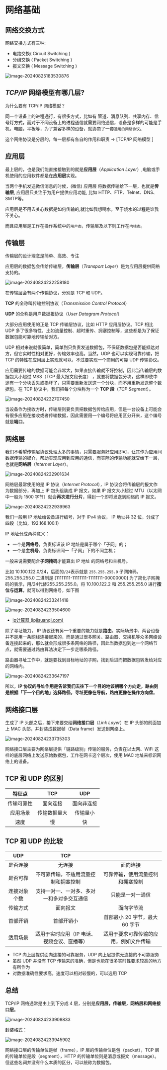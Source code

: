 # 网络基础

## 网络交换方式

网络交换方式有三种:

- 电路交换( Circuit Switching )
- 分组交换 ( Packet Switching )
- 报文交换 ( Message Switching )

![image-20240825183530876](assets/网络基础/image-20240825183530876.png)

## _TCP/IP_ 网络模型有哪几层?

为什么要有 TCP/IP 网络模型？

同一个设备上的进程通行，有很多方式，比如有 管道、消息队列、共享内存、信号灯方式，而对于不同设备上的进程通信就需要网络通信，设备是多样的可能是手机，电脑，平板等，为了兼容多样的设备，就协商了一套`通用的网络协议`。

这个网络协议是分层的，每一层都有各自的作用和职责 -> [TCP/IP 网络模型 ] 

## 应用层

最上层的，也是我们能直接接触到的就是**应用层**（*Application Layer*）,电脑或手机使用的应用软件都是在**应用层**实现。

当两个手机发送微信消息的时候，(微信) 应用层 将数据传输给下一层，也就是**传输层**, 应用层只关注于为用户提供应用功能, 比如 HTTP、FTP、Telnet、DNS、SMTP等。

应用层是不用去关心数据是如何传输的,就比如我想喝水，至于烧水的过程是谁我不关心。

而且应用层是工作在操作系统中的`用户态`，传输层及以下则工作在`内核态`。

## 传输层

传输层的设计理念是简单、高效、专注

应用层的数据包会传给传输层，**传输层**（*Transport Layer*）是为应用层提供网络支持的。

![image-20240824232258180](assets/网络基础/image-20240824232258180.png)

在传输层会有两个传输协议，分别是 TCP 和 UDP。

**TCP** 的全称叫传输控制协议（*Transmission Control Protocol*）

**UDP** 的全称是用户数据报协议（_User Datagram Protocol_）

大部分应用使用的正是 TCP 传输层协议，比如 HTTP 应用层协议。TCP 相比 UDP 多了很多特性，比如流量控制、超时重传、拥塞控制等，这些都是为了保证数据包能可靠地传输给对方。

UDP 相对来说就很简单，简单到只负责发送数据包，不保证数据包是否能抵达对方，但它实时性相对更好，传输效率也高。当然，UDP 也可以实现可靠传输，把 TCP 的特性在应用层上实现就可以，不过要实现一个商用的可靠 UDP 传输协议。

应用需要传输的数据可能会非常大，如果直接传输就不好控制，因此当传输层的数据包大小超过 MSS（TCP 最大报文段长度） ，就要将数据包分块，这样即使中途有一个分块丢失或损坏了，只需要重新发送这一个分块，而不用重新发送整个数据包。在 TCP 协议中，我们把每个分块称为一个 **TCP 段**（*TCP Segment*）。

![image-20240824232707450](assets/网络基础/image-20240824232707450.png)

当设备作为接收方时，传输层则要负责把数据包传给应用，但是一台设备上可能会有很多应用在接收或者传输数据，因此需要用一个编号将应用区分开来，这个编号就是**端口**。

## 网络层

我们不希望传输层协议处理太多的事情，只需要服务好应用即可，让其作为应用间数据传输的媒介，帮助实现应用到应用的通信，而实际的传输功能就交给下一层，也就是**网络层**（*Internet Layer*）。

![image-20240824232901634](assets/网络基础/image-20240824232901634.png)

网络层最常使用的是 IP 协议（*Internet Protocol*），IP 协议会将传输层的报文作为数据部分，再加上 IP 包头组装成 IP 报文，如果 IP 报文大小超过 MTU（以太网中一般为 1500 字节）就会**再次进行分片**，得到一个即将发送到网络的 IP 报文。

![image-20240824232939963](assets/网络基础/image-20240824232939963.png)

我们一般用 IP 地址给设备进行编号，对于 IPv4 协议， IP 地址共 32 位，分成了四段（比如，192.168.100.1）

IP 地址分成两种意义：

- 一个是**网络号**，负责标识该 IP 地址是属于哪个「子网」的；
- 一个是**主机号**，负责标识同一「子网」下的不同主机；

一般来说需要配合**子网掩码**才能算出 IP 地址 的网络号和主机号。

比如 10.100.122.0/24，后面的`/24`表示就是 `255.255.255.0` 子网掩码，255.255.255.0 二进制是 [11111111-11111111-11111111-00000000] 为了简化子网掩码的表示，用/24代替255.255.255.0。将 10.100.122.2 和 255.255.255.0 进行**按位与运算**，就可以得到网络号，如下图

![image-20240824233241418](assets/网络基础/image-20240824233241418.png)

![image-20240824233504600](assets/网络基础/image-20240824233504600.png)

- [ip计算器  (ipjisuanqi.com)](https://ipjisuanqi.com/)

除了寻址能力， IP 协议还有另一个重要的能力就是**路由**。实际场景中，两台设备并不是用一条网线连接起来的，而是通过很多网关、路由器、交换机等众多网络设备连接起来的，那么就会形成很多条网络的路径，因此当数据包到达一个网络节点，就需要通过路由算法决定下一步走哪条路径。

路由器寻址工作中，就是要找到目标地址的子网，找到后进而把数据包转发给对应的网络内。

![image-20240824233647197](assets/网络基础/image-20240824233647197.png)

所以，**IP 协议的寻址作用是告诉我们去往下一个目的地该朝哪个方向走，路由则是根据「下一个目的地」选择路径。寻址更像在导航，路由更像在操作方向盘**。

## 网络接口层

生成了 IP 头部之后，接下来要交给**网络接口层**（*Link Layer*）在 IP 头部的前面加上 MAC 头部，并封装成数据帧（Data frame）发送到网络上。

![image-20240824233735303](assets/网络基础/image-20240824233735303.png)

网络接口层主要为网络层提供「链路级别」传输的服务，负责在以太网、WiFi 这样的底层网络上发送原始数据包，工作在网卡这个层次，使用 MAC 地址来标识网络上的设备。

## TCP 和 UDP 的区别

|   特征点   |     TCP      |    UDP     |
| :--------: | :----------: | :--------: |
| 传输可靠性 |   面向连接   | 面向非连接 |
|  应用场景  | 传输数据量大 |  传输量小  |
|    速度    |      慢      |     快     |

## TCP 和 UDP 的比较

|     UDP      |                     TCP                     |                                        |
| :----------: | :-----------------------------------------: | :------------------------------------: |
|   是否连接   |                   无连接                    |                面向连接                |
|   是否可靠   |    不可靠传输，不适用流量控制和拥塞控制     |    可靠传输，使用流量控制和拥塞控制    |
| 连接对象个数 | 支持一对一、一对多、多对一和多对多交互通信  |            只能是一对一通信            |
|   传输方式   |                  面向报文                   |               面向字节流               |
|   首部开销   |                 首部开销小                  |     首部最小 20 字节，最大 60 字节     |
|   适用场景   | 适用于实时应用（IP 电话、视频会议、直播等） | 适用于要求可靠传输的应用，例如文件传输 |

- TCP 向上层提供面向连接的可靠服务，UDP 向上层提供无连接的不可靠服务
- 虽然 UDP 并没有 TCP 传输来的准确，但是也能在很多实时性要求较高的地方有所作为
- 对数据准确性要求高，速度可以相对较慢的，可以选用 TCP

## 总结

TCP/IP 网络通常是由上到下分成 4 层，分别是**应用层，传输层，网络层和网络接口层**。

![image-20240824233908833](assets/网络基础/image-20240824233908833.png)

封装格式：

![image-20240824233945902](assets/网络基础/image-20240824233945902.png)

网络接口层的传输单位是帧（frame），IP 层的传输单位是包（packet），TCP 层的传输单位是段（segment），HTTP 的传输单位则是消息或报文（message）。但这些名词并没有什么本质的区分，可以统称为数据包。